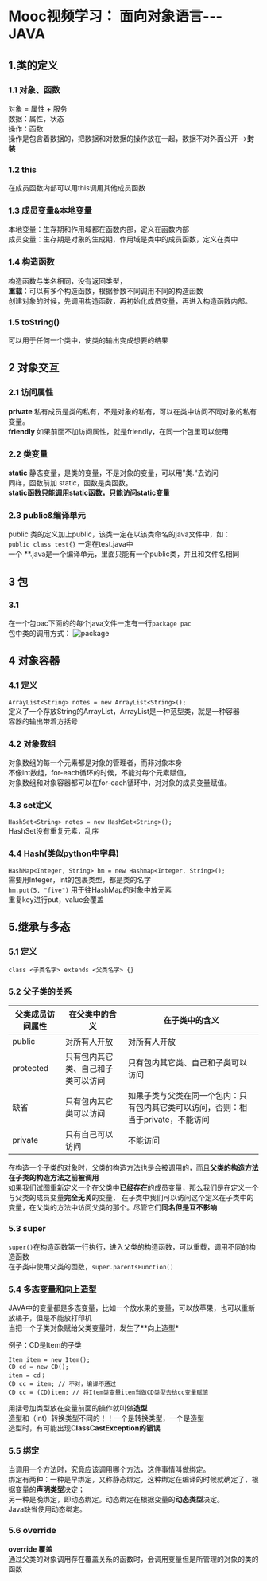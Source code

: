# Mooc视频学习： 面向对象语言---JAVA

## 1.类的定义

### 1.1 对象、函数
对象 = 属性 + 服务  
数据：属性，状态  
操作：函数  
操作是包含着数据的，把数据和对数据的操作放在一起，数据不对外面公开-->**封装**

### 1.2 this
在成员函数内部可以用this调用其他成员函数

### 1.3 成员变量&本地变量  
本地变量：生存期和作用域都在函数内部，定义在函数内部  
成员变量：生存期是对象的生成期，作用域是类中的成员函数，定义在类中

### 1.4 构造函数
构造函数与类名相同，没有返回类型，  
**重载**：可以有多个构造函数，根据参数不同调用不同的构造函数  
创建对象的时候，先调用构造函数，再初始化成员变量，再进入构造函数内部。

### 1.5 toString()
可以用于任何一个类中，使类的输出变成想要的结果

## 2 对象交互
### 2.1 访问属性
**private** 
私有成员是类的私有，不是对象的私有，可以在类中访问不同对象的私有变量。  
**friendly**
如果前面不加访问属性，就是friendly，在同一个包里可以使用  

### 2.2 类变量
**static** 静态变量，是类的变量，不是对象的变量，可以用”类.“去访问  
同样，函数前加 static，函数是类函数。  
**static函数只能调用static函数，只能访问static变量**

### 2.3  public&编译单元
public 类的定义加上public，该类一定在以该类命名的java文件中，如：   
`public class test{}` 一定在test.java中  
一个 \*\*.java是一个编译单元，里面只能有一个public类，并且和文件名相同

## 3 包
### 3.1
在一个包pac下面的的每个java文件一定有一行`package pac`  
包中类的调用方式：
![package](https://github.com/CoderOrigin/JAVA-Course/blob/firstBranch/image/package.png)

## 4 对象容器
### 4.1 定义
`ArrayList<String> notes = new ArrayList<String>();`  
定义了一个存放String的ArrayList，ArrayList是一种范型类，就是一种容器  
容器的输出带着方括号

### 4.2 对象数组
对象数组的每一个元素都是对象的管理者，而非对象本身  
不像int数组，for-each循环的时候，不能对每个元素赋值，  
对象数组和对象容器都可以在for-each循环中，对对象的成员变量赋值。

### 4.3 set定义
`HashSet<String> notes = new HashSet<String>();`  
HashSet没有重复元素，乱序

### 4.4 Hash(类似python中字典)
`HashMap<Integer, String> hm = new Hashmap<Integer, String>();`  
需要用Integer，int的包裹类型，都是类的名字  
`hm.put(5, "five")` 用于往HashMap的对象中放元素  
重复key进行put，value会覆盖

## 5.继承与多态
### 5.1 定义
`class <子类名字> extends <父类名字> {}`  

### 5.2 父子类的关系
父类成员访问属性|在父类中的含义|在子类中的含义
-|-|-
public|对所有人开放|对所有人开放
protected|只有包内其它类、自己和子类可以访问|只有包内其它类、自己和子类可以访问
缺省|只有包内其它类可以访问|如果子类与父类在同一个包内：只有包内其它类可以访问，否则：相当于private，不能访问
private|只有自己可以访问|不能访问

在构造一个子类的对象时，父类的构造方法也是会被调用的，而且**父类的构造方法在子类的构造方法之前被调用**  
如果我们试图重新定义一个在父类中**已经存在**的成员变量，那么我们是在定义一个与父类的成员变量**完全无关**的变量，
在子类中我们可以访问这个定义在子类中的变量，在父类的方法中访问父类的那个。尽管它们**同名但是互不影响**

### 5.3 super

`super()`在构造函数第一行执行，进入父类的构造函数，可以重载，调用不同的构造函数  
在子类中使用父类的函数，`super.parentsFunction()`  

### 5.4 多态变量和向上造型
JAVA中的变量都是多态变量，比如一个放水果的变量，可以放苹果，也可以重新放橘子，但是不能放打印机  
当把一个子类对象赋给父类变量时，发生了**向上造型*

例子：CD是Item的子类  
```
Item item = new Item();
CD cd = new CD();
item = cd；
CD cc = item; // 不对，编译不通过
CD cc = (CD)item; // 将Item类变量item当做CD类型去给cc变量赋值
```
用括号加类型放在变量前面的操作就叫做**造型**  
造型和（int）转换类型不同的！！一个是转换类型，一个是造型     
造型时，有可能出现**ClassCastException的错误**

### 5.5 绑定
当调用一个方法时，究竟应该调用哪个方法，这件事情叫做绑定。   
绑定有两种：一种是早绑定，又称静态绑定，这种绑定在编译的时候就确定了，根据变量的**声明类型**决定；  
另一种是晚绑定，即动态绑定。动态绑定在根据变量的**动态类型**决定。    
Java缺省使用动态绑定。

### 5.6 override
**override 覆盖**  
通过父类的对象调用存在覆盖关系的函数时，会调用变量但是所管理的对象的类的函数
